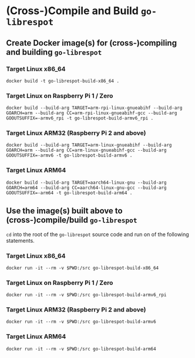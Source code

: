 # (Cross-)Compile and Build `go-librespot`


## Create Docker image(s) for (cross-)compiling and building `go-librespot`

### Target Linux x86_64
`docker build -t go-librespot-build-x86_64 .`

### Target Linux on Raspberry Pi 1 / Zero
`docker build --build-arg TARGET=arm-rpi-linux-gnueabihf --build-arg GOARCH=arm --build-arg CC=arm-rpi-linux-gnueabihf-gcc --build-arg GOOUTSUFFIX=-armv6_rpi -t go-librespot-build-armv6_rpi .`

### Target Linux ARM32 (Raspberry Pi 2 and above)
`docker build --build-arg TARGET=arm-linux-gnueabihf --build-arg GOARCH=arm --build-arg CC=arm-linux-gnueabihf-gcc --build-arg GOOUTSUFFIX=-armv6 -t go-librespot-build-armv6 .`

### Target Linux ARM64
`docker build --build-arg TARGET=aarch64-linux-gnu --build-arg GOARCH=arm64 --build-arg CC=aarch64-linux-gnu-gcc --build-arg GOOUTSUFFIX=-arm64 -t go-librespot-build-arm64 .`


## Use the image(s) built above to (cross-)compile/build `go-librespot`
`cd` into the root of the `go-librespot` source code and run on of the following statements.

### Target Linux x86_64
`docker run -it --rm -v $PWD:/src go-librespot-build-x86_64`

### Target Linux on Raspberry Pi 1 / Zero
`docker run -it --rm -v $PWD:/src go-librespot-build-armv6_rpi`

### Target Linux ARM32 (Raspberry Pi 2 and above)
`docker run -it --rm -v $PWD:/src go-librespot-build-armv6`

### Target Linux ARM64
`docker run -it --rm -v $PWD:/src go-librespot-build-arm64`
